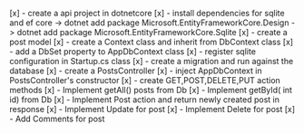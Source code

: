 [x] - create a api project in dotnetcore
[x] - install dependencies for sqlite and ef core
    -> dotnet add package Microsoft.EntityFrameworkCore.Design
    -> dotnet add package Microsoft.EntityFrameworkCore.Sqlite 
[x] - create a post model
[x] - create a Context class and inherit from DbContext class
[x] - add a DbSet property to AppDbContext class
[x] - register sqlite configuration in Startup.cs class
[x] - create a migration and run against the database
[x] - create a PostsController 
[x] - inject AppDbContext in PostsController's constructor
[x] - create GET,POST,DELETE,PUT action methods
[x] - Implement getAll() posts from Db
[x] - Implement getById( int id) from Db
[x] - Implement Post action and return newly created post in response
[x] - Implement Update for post 
[x] - Implement Delete for post
[x] - Add Comments for post

